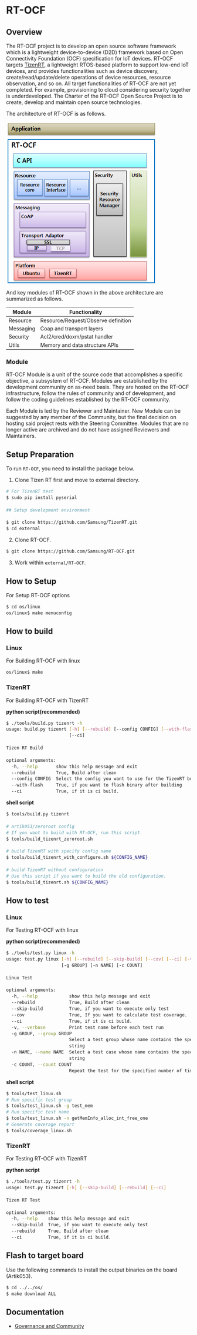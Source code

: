 # RT-OCF



## Overview

The RT-OCF project is to develop an open source software framework which is a lightweight device-to-device (D2D) framework based on Open Connectivity Foundation (OCF) specification for IoT devices. RT-OCF targets [TizenRT](https://github.com/Samsung/TizenRT), a lightweight RTOS-based platform to support low-end IoT devices, and provides functionalities such as device discovery, create/read/update/delete operations of device resources, resource observation, and so on. All target functionalities of RT-OCF are not yet completed. For example, provisioning to cloud considering security together is underdeveloped.
The Charter of the RT-OCF Open Source Project is to create, develop and maintain open source technologies. 

The architecture of RT-OCF is as follows.

<img src="./docs/overview.png">

And key modules of RT-OCF shown in the above architecture are summarized as follows.

| Module        | Functionality |
| ------------- |-------------|
| Resource      | Resource/Request/Observe definition |
| Messaging     | Coap and transport layers      |
| Security | Acl2/cred/doxm/pstat handler      |
| Utils | Memory and data structure APIs      |

### Module

RT-OCF Module is a unit of the source code that accomplishes a specific objective, a subsystem of RT-OCF. Modules are established by the development community on as-need basis. They are hosted on the RT-OCF infrastructure, follow the rules of community and of development, and follow the coding guidelines established by the RT-OCF community. 

Each Module is led by the Reviewer and Maintainer. New Module can be suggested by any member of the Community, but the final decision on hosting said project rests with the Steering Committee. Modules that are no longer active are archived and do not have assigned Reviewers and Maintainers.


## Setup Preparation

To run `RT-OCF`, you need to install the package below.

1. Clone Tizen RT first and move to external directory.

```sh
# For TizenRT test
$ sudo pip install pyserial

## Setup development environment

$ git clone https://github.com/Samsung/TizenRT.git
$ cd external
```

2. Clone RT-OCF.

```sh
$ git clone https://github.com/Samsung/RT-OCF.git
```

3. Work within `external/RT-OCF`.

## How to Setup

For Setup RT-OCF options

```sh
$ cd os/linux
os/linux$ make menuconfig
```

## How to build

### Linux

For Building RT-OCF with linux

```sh
os/linux$ make
```

### TizenRT

For Building RT-OCF with TizenRT

**python script(recommended)**

```sh
$ ./tools/build.py tizenrt -h
usage: build.py tizenrt [-h] [--rebuild] [--config CONFIG] [--with-flash]
                        [--ci]

Tizen RT Build

optional arguments:
  -h, --help       show this help message and exit
  --rebuild        True, Build after clean
  --config CONFIG  Select the config you want to use for the TizenRT build.
  --with-flash     True, if you want to flash binary after building
  --ci             True, if it is ci build.
```

**shell script**

```sh
$ tools/build.py tizenrt

# artik053/zeroroot config
# If you want to build with RT-OCF, run this script.
$ tools/build_tizenrt_zeroroot.sh

# build TizenRT with specify config name
$ tools/build_tizenrt_with_configure.sh ${CONFIG_NAME}

# build TizenRT without configuration
# Use this script if you want to build the old configuration.
$ tools/build_tizenrt.sh ${CONFIG_NAME}
```

## How to test

### Linux

For Testing RT-OCF with linux

**python script(recommended)**

```sh
$ ./tools/test.py linux -h
usage: test.py linux [-h] [--rebuild] [--skip-build] [--cov] [--ci] [-v]
                     [-g GROUP] [-n NAME] [-c COUNT]

Linux Test

optional arguments:
  -h, --help            show this help message and exit
  --rebuild             True, Build after clean
  --skip-build          True, if you want to execute only test
  --cov                 True, If you want to calculate test coverage.
  --ci                  True, if it is ci build.
  -v, --verbose         Print test name before each test run
  -g GROUP, --group GROUP
                        Select a test group whose name contains the specified
                        string
  -n NAME, --name NAME  Select a test case whose name contains the specified
                        string
  -c COUNT, --count COUNT
                        Repeat the test for the specified number of times
```

**shell script**

```sh
$ tools/test_linux.sh
# Run specific test group
$ tools/test_linux.sh -g test_mem
# Run specific test name
$ tools/test_linux.sh -n getMemInfo_alloc_int_free_one
# Generate coverage report
$ tools/coverage_linux.sh
```

### TizenRT

For Testing RT-OCF with TizenRT

**python script**

```sh
$ ./tools/test.py tizenrt -h
usage: test.py tizenrt [-h] [--skip-build] [--rebuild] [--ci]

Tizen RT Test

optional arguments:
  -h, --help    show this help message and exit
  --skip-build  True, if you want to execute only test
  --rebuild     True, Build after clean
  --ci          True, if it is ci build.
```

## Flash to target board

Use the following commands to install the output binaries on the board (Artik053).

```sh
$ cd ../../os/
$ make download ALL
```

## Documentation

- [Governance and Community](docs/Governance.md)
